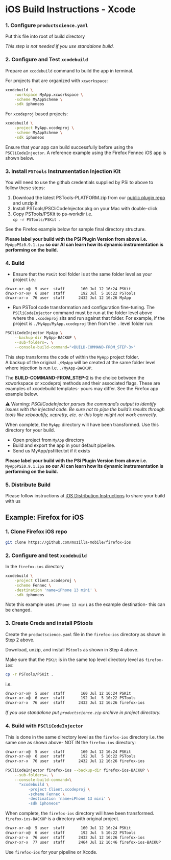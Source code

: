 # iOS Build Instructions - Xcode

### 1. Configure `productscience.yaml`  
Put this file into root of build directory
 
*This step is not needed if you use standalone build.*

### 2. Configure and Test `xcodebuild`

Prepare an `xcodebuild` command to build the app in terminal.  

For projects that are organized with `xcworkspace`: 

```bash 
xcodebuild \
    -workspace MyApp.xcworkspace \
    -scheme MyAppScheme \
    -sdk iphoneos
```

For `xcodeproj` based projects:  

```bash
xcodebuild \
    -project MyApp.xcodeproj \
    -scheme MyAppScheme \
    -sdk iphoneos
```
Ensure that your app can build successfully before using the `PSCliCodeInjector`.
A reference example using the Firefox Fennec iOS app is shown below.

### 3. Install `PSTools` Instrumentation Injection Kit

You will need to use the github credentials supplied by PSi to above to follow these steps:

1. Download the latest PSTools-PLATFORM.zip from our [public plugin repo](https://github.com/product-science/PSios/releases) and unzip it  
2. Install PSTools/PSCliCodeInjector.pkg on your Mac with double-click  
3. Copy PSTools/PSKit to ps-workdir i.e.  
`cp -r PSTools/PSKit .`

See the Firefox example below for sample final directory structure.

**Please label your build with the PSi Plugin Version from above i.e.**  
`MyAppPSi0.9.1.ipa` 
**so our AI can learn how its dynamic instrumentation is performing on the build.**

### 4. Build 

- Ensure that the `PSKit` tool folder is at the same folder level as your project i.e.:  
```
drwxr-xr-x@  5 user  staff       160 Jul 12 16:24 PSKit
drwxr-xr-x@  6 user  staff       192 Jul  5 10:22 PSTools
drwxr-xr-x  76 user  staff      2432 Jul 12 16:26 MyApp
```

- Run PSTool code transformation and configuration fine-tuning. The `PSCliCodeInjector` command must be run at the folder level above where the `.xcodeproj` sits and run against that folder. For example, if the project is `./MyApp/MyApp.xcodeproj` then from the `.` level folder run:  
```bash
PSCliCodeInjector MyApp \
    --backup-dir MyApp-BACKUP \
    --sub-folders=. \
    --console-build-command="<BUILD-COMMAND-FROM_STEP-3>"
```

This step transforms the code of within the `MyApp` project folder.  
A backup of the original `./MyApp` will be created at the same folder level where injection is run i.e. `./MyApp-BACKUP`.

The **BUILD-COMMAND-FROM_STEP-2** is the choice between the xcworkspace or xcodeproj methods and their associated flags. These are examples of xcodebuild templates- yours may differ. See the Firefox app example below.

⚠️ Warning: *PSCliCodeInjector parses the command’s output to identify issues with the injected code. Be sure not to pipe the build’s results through tools like xcbeautify, xcpretty, etc. or this logic might not work correctly.*

When complete, the `MyApp` directory will have been transformed. Use this directory for your build.

- Open project from `MyApp` directory
- Build and export the app in your default pipeline.
- Send us MyApp/psfilter.txt if it exists

**Please label your build with the PSi Plugin Version from above i.e.**  
`MyAppPSi0.9.1.ipa` 
**so our AI can learn how its dynamic instrumentation is performing on the build.**

### 5. Distribute Build
Please follow instructions at [iOS Distribution Instructions](distribution.md) to share your build with us


## Example: Firefox for iOS

### 1. Clone Firefox iOS repo

```bash
git clone https://github.com/mozilla-mobile/firefox-ios
```

### 2. Configure and test `xcodebuild`

In the `firefox-ios` directory

```bash
xcodebuild \
    -project Client.xcodeproj \
    -scheme Fennec \
    -destination 'name=iPhone 13 mini' \
    -sdk iphoneos
```

Note this example uses `iPhone 13 mini` as the example destination- this can be changed.

### 3. Create Creds and install PStools

Create the `productscience.yaml` file in the `firefox-ios` directory as shown in Step 2 above.

Download, unzip, and install `PStools` as shown in Step 4 above.

Make sure that the `PSKit` is in the same top level directory level as `firefox-ios`:  
```bash
cp -r PSTools/PSKit .
```
 i.e.

```bash
drwxr-xr-x@  5 user  staff       160 Jul 12 16:24 PSKit
drwxr-xr-x@  6 user  staff       192 Jul  5 10:22 PSTools
drwxr-xr-x  76 user  staff      2432 Jul 12 16:26 firefox-ios
```

*If you use standalone put `productscience.zip` archive in project directory.*

### 4. Build with `PSCliCodeInjector`

This is done in the same directory level as the `firefox-ios` directory i.e. the same one as shown above- NOT IN the `firefox-ios` directory:

```bash
drwxr-xr-x@  5 user  staff       160 Jul 12 16:24 PSKit
drwxr-xr-x@  6 user  staff       192 Jul  5 10:22 PSTools
drwxr-xr-x  76 user  staff      2432 Jul 12 16:26 firefox-ios
```

```bash
PSCliCodeInjector firefox-ios --backup-dir firefox-ios-BACKUP \
    --sub-folders=. \
    --console-build-command=\
      "xcodebuild \
          -project Client.xcodeproj \
          -scheme Fennec \
          -destination 'name=iPhone 13 mini' \
          -sdk iphoneos"
```

When complete, the `firefox-ios` directory will have been transformed. `firefox-ios-BACKUP` is a directory with original project.
```bash
drwxr-xr-x@  5 user  staff       160 Jul 12 16:24 PSKit
drwxr-xr-x@  6 user  staff       192 Jul  5 10:22 PSTools
drwxr-xr-x  76 user  staff      2432 Jul 12 16:26 firefox-ios
drwxr-xr-x  77 user  staff      2464 Jul 12 16:46 firefox-ios-BACKUP
```

Use `firefox-ios` for your pipeline or Xcode.
